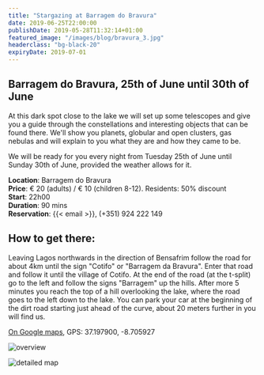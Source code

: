 ```yaml
---
title: "Stargazing at Barragem do Bravura"
date: 2019-06-25T22:00:00
publishDate: 2019-05-28T11:32:14+01:00
featured_image: "/images/blog/bravura_3.jpg"
headerclass: "bg-black-20"
expiryDate: 2019-07-01
---
```

## Barragem do Bravura, 25th of June until 30th of June

At this dark spot close to the lake we will set up some telescopes and give you a guide through the constellations and interesting objects that can be found there.
We'll show you planets, globular and open clusters, gas nebulas and will explain to you what they are and how they came to be.

We will be ready for you every night from Tuesday 25th of June until Sunday 30th of June, provided the weather allows for it.

<!--more-->


__Location__: Barragem do Bravura\
__Price__: &euro; 20 (adults) / &euro; 10 (children 8-12). Residents: 50% discount\
__Start__: 22h00\
__Duration__: 90 mins\
__Reservation__: {{< email >}}, (+351) 924 222 149

## How to get there:

Leaving Lagos northwards in the direction of Bensafrim follow the road for about 4km until the sign "Cotifo" or "Barragem da Bravura".
Enter that road and follow it until the village of Cotifo.
At the end of the road (at the t-split) go to the left and follow the signs "Barragem" up the hills.
After more 5 minutes you reach the top of a hill overlooking the lake, where the road goes to the left down to the lake. You can park your car at the beginning of the dirt road starting just ahead of the curve, about 20 meters further in you will find us.

<a href="https://goo.gl/maps/CFEF24z9oXVvZeJq8" target="_blank">On Google maps</a>, GPS: 37.197900, -8.705927

![overview](../../images/blog/bravura-large.png)



![detailed map](../../images/blog/bravura-detail.png)
